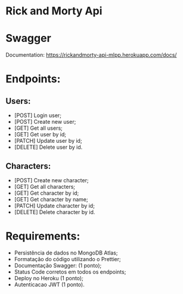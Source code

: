 # Rick and Morty Api

# Swagger
Documentation: https://rickandmorty-api-mlpp.herokuapp.com/docs/

# Endpoints:

## Users:
- [POST] Login user;
- [POST] Create new user;
- [GET] Get all users;
- [GET] Get user by id;
- [PATCH] Update user by id;
- [DELETE] Delete user by id.


## Characters:
- [POST] Create new character;
- [GET] Get all characters;
- [GET] Get character by id;
- [GET] Get character by name;
- [PATCH] Update character by id;
- [DELETE] Delete character by id.

# Requirements:
- Persistência de dados no MongoDB Atlas;
- Formatação do código utilizando o Prettier;
- Documentação Swagger: (1 ponto);
- Status Code corretos em todos os endpoints;
- Deploy no Heroku (1 ponto);
- Autenticacao JWT (1 ponto).

